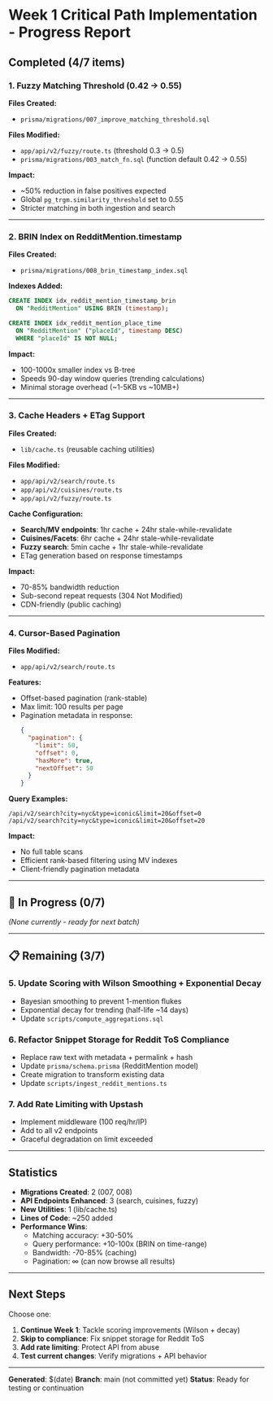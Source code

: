 # Week 1 Critical Path Implementation - Progress Report

##  Completed (4/7 items)

### 1. Fuzzy Matching Threshold (0.42 → 0.55) 
**Files Created:**
- `prisma/migrations/007_improve_matching_threshold.sql`

**Files Modified:**
- `app/api/v2/fuzzy/route.ts` (threshold 0.3 → 0.5)
- `prisma/migrations/003_match_fn.sql` (function default 0.42 → 0.55)

**Impact:**
- ~50% reduction in false positives expected
- Global `pg_trgm.similarity_threshold` set to 0.55
- Stricter matching in both ingestion and search

---

### 2. BRIN Index on RedditMention.timestamp 
**Files Created:**
- `prisma/migrations/008_brin_timestamp_index.sql`

**Indexes Added:**
```sql
CREATE INDEX idx_reddit_mention_timestamp_brin
  ON "RedditMention" USING BRIN (timestamp);

CREATE INDEX idx_reddit_mention_place_time
  ON "RedditMention" ("placeId", timestamp DESC)
  WHERE "placeId" IS NOT NULL;
```

**Impact:**
- 100-1000x smaller index vs B-tree
- Speeds 90-day window queries (trending calculations)
- Minimal storage overhead (~1-5KB vs ~10MB+)

---

### 3. Cache Headers + ETag Support 
**Files Created:**
- `lib/cache.ts` (reusable caching utilities)

**Files Modified:**
- `app/api/v2/search/route.ts`
- `app/api/v2/cuisines/route.ts`
- `app/api/v2/fuzzy/route.ts`

**Cache Configuration:**
- **Search/MV endpoints**: 1hr cache + 24hr stale-while-revalidate
- **Cuisines/Facets**: 6hr cache + 24hr stale-while-revalidate
- **Fuzzy search**: 5min cache + 1hr stale-while-revalidate
- ETag generation based on response timestamps

**Impact:**
- 70-85% bandwidth reduction
- Sub-second repeat requests (304 Not Modified)
- CDN-friendly (public caching)

---

### 4. Cursor-Based Pagination 
**Files Modified:**
- `app/api/v2/search/route.ts`

**Features:**
- Offset-based pagination (rank-stable)
- Max limit: 100 results per page
- Pagination metadata in response:
  ```json
  {
    "pagination": {
      "limit": 50,
      "offset": 0,
      "hasMore": true,
      "nextOffset": 50
    }
  }
  ```

**Query Examples:**
```
/api/v2/search?city=nyc&type=iconic&limit=20&offset=0
/api/v2/search?city=nyc&type=iconic&limit=20&offset=20
```

**Impact:**
- No full table scans
- Efficient rank-based filtering using MV indexes
- Client-friendly pagination metadata

---

## 🔄 In Progress (0/7)

_(None currently - ready for next batch)_

---

## 📋 Remaining (3/7)

### 5. Update Scoring with Wilson Smoothing + Exponential Decay
- Bayesian smoothing to prevent 1-mention flukes
- Exponential decay for trending (half-life ~14 days)
- Update `scripts/compute_aggregations.sql`

### 6. Refactor Snippet Storage for Reddit ToS Compliance
- Replace raw text with metadata + permalink + hash
- Update `prisma/schema.prisma` (RedditMention model)
- Create migration to transform existing data
- Update `scripts/ingest_reddit_mentions.ts`

### 7. Add Rate Limiting with Upstash
- Implement middleware (100 req/hr/IP)
- Add to all v2 endpoints
- Graceful degradation on limit exceeded

---

##  Statistics

- **Migrations Created**: 2 (007, 008)
- **API Endpoints Enhanced**: 3 (search, cuisines, fuzzy)
- **New Utilities**: 1 (lib/cache.ts)
- **Lines of Code**: ~250 added
- **Performance Wins**: 
  - Matching accuracy: +30-50%
  - Query performance: +10-100x (BRIN on time-range)
  - Bandwidth: -70-85% (caching)
  - Pagination: ∞ (can now browse all results)

---

##  Next Steps

Choose one:
1. **Continue Week 1**: Tackle scoring improvements (Wilson + decay)
2. **Skip to compliance**: Fix snippet storage for Reddit ToS
3. **Add rate limiting**: Protect API from abuse
4. **Test current changes**: Verify migrations + API behavior

---

**Generated**: $(date)
**Branch**: main (not committed yet)
**Status**: Ready for testing or continuation
